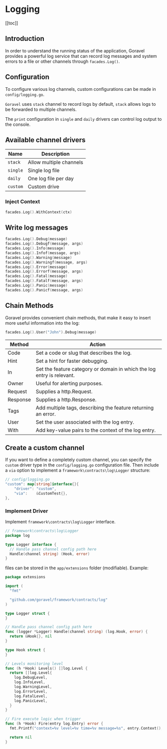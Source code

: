 # Logging

[[toc]]

## Introduction

In order to understand the running status of the application, Goravel provides a powerful log service that can record log messages and system errors to a file or other channels through `facades.Log()`.

## Configuration

To configure various log channels, custom configurations can be made in `config/logging.go`.

`Goravel` uses `stack` channel to record logs by default, `stack` allows logs to be forwarded to multiple channels.

The `print` configuration in `single` and `daily` drivers can control log output to the console.

## Available channel drivers

| Name     | Description             |
| -------- | ----------------------- |
| `stack`  | Allow multiple channels |
| `single` | Single log file         |
| `daily`  | One log file per day    |
| `custom` | Custom drive            |

### Inject Context

```go
facades.Log().WithContext(ctx)
```

## Write log messages

```go
facades.Log().Debug(message)
facades.Log().Debugf(message, args)
facades.Log().Info(message)
facades.Log().Infof(message, args)
facades.Log().Warning(message)
facades.Log().Warningf(message, args)
facades.Log().Error(message)
facades.Log().Errorf(message, args)
facades.Log().Fatal(message)
facades.Log().Fatalf(message, args)
facades.Log().Panic(message)
facades.Log().Panicf(message, args)
```

## Chain Methods

Goravel provides convenient chain methods, that make it easy to insert more useful information into the log:

```go
facades.Log().User("John").Debug(message)
```

| Method       | Action           |
| -----------  | -------------- |
| Code         | Set a code or slug that describes the log.     |
| Hint         | Set a hint for faster debugging.     |
| In           | Set the feature category or domain in which the log entry is relevant.     |
| Owner        | Useful for alerting purposes.    |
| Request      | Supplies a http.Request.     |
| Response     | Supplies a http.Response.     |
| Tags         | Add multiple tags, describing the feature returning an error.     |
| User         | Set the user associated with the log entry.     |
| With         | Add key-value pairs to the context of the log entry.    |

## Create a custom channel

If you want to define a completely custom channel, you can specify the `custom` driver type in the `config/logging.go` configuration file.
Then include a `via` option to implement a `framework\contracts\log\Logger` structure:

```go
// config/logging.go
"custom": map[string]interface{}{
    "driver": "custom",
    "via":    &CustomTest{},
},
```

### Implement Driver

Implement `framework\contracts\log\Logger` interface.

```go
// framework\contracts\log\Logger
package log

type Logger interface {
  // Handle pass channel config path here
  Handle(channel string) (Hook, error)
}
```

files can be stored in the `app/extensions` folder (modifiable). Example:

```go
package extensions

import (
  "fmt"

  "github.com/goravel/framework/contracts/log"
)

type Logger struct {
}

// Handle pass channel config path here
func (logger *Logger) Handle(channel string) (log.Hook, error) {
  return &Hook{}, nil
}

type Hook struct {
}

// Levels monitoring level
func (h *Hook) Levels() []log.Level {
  return []log.Level{
    log.DebugLevel,
    log.InfoLevel,
    log.WarningLevel,
    log.ErrorLevel,
    log.FatalLevel,
    log.PanicLevel,
  }
}

// Fire execute logic when trigger
func (h *Hook) Fire(entry log.Entry) error {
  fmt.Printf("context=%v level=%v time=%v message=%s", entry.Context(), entry.Level(), entry.Time(), entry.Message())

  return nil
}
```

<CommentService/>